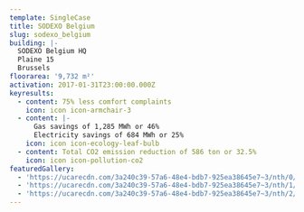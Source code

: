 ```yaml
---
template: SingleCase
title: SODEXO Belgium
slug: sodexo_belgium
building: |-
  SODEXO Belgium HQ
  Plaine 15
  Brussels
floorarea: '9,732 m²'
activation: 2017-01-31T23:00:00.000Z
keyresults:
  - content: 75% less comfort complaints
    icon: icon icon-armchair-3
  - content: |-
      Gas savings of 1,285 MWh or 46%
      Electricity savings of 684 MWh or 25%
    icon: icon icon-ecology-leaf-bulb
  - content: Total CO2 emission reduction of 586 ton or 32.5%
    icon: icon icon-pollution-co2
featuredGallery:
  - 'https://ucarecdn.com/3a240c39-57a6-48e4-bdb7-925ea38645e7~3/nth/0/'
  - 'https://ucarecdn.com/3a240c39-57a6-48e4-bdb7-925ea38645e7~3/nth/1/'
  - 'https://ucarecdn.com/3a240c39-57a6-48e4-bdb7-925ea38645e7~3/nth/2/'
---
```


